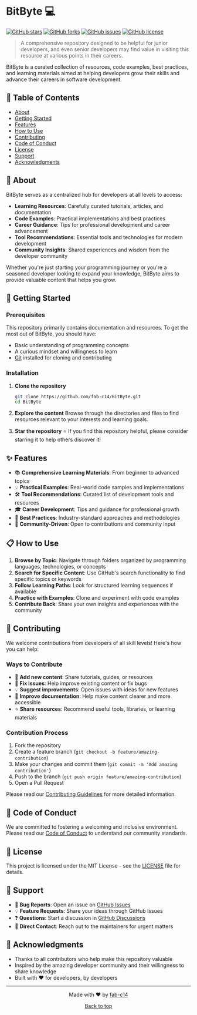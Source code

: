 # BitByte 💻

[![GitHub stars](https://img.shields.io/github/stars/fab-c14/BitByte?style=social)](https://github.com/fab-c14/BitByte/stargazers)
[![GitHub forks](https://img.shields.io/github/forks/fab-c14/BitByte?style=social)](https://github.com/fab-c14/BitByte/network/members)
[![GitHub issues](https://img.shields.io/github/issues/fab-c14/BitByte)](https://github.com/fab-c14/BitByte/issues)
[![GitHub license](https://img.shields.io/github/license/fab-c14/BitByte)](https://github.com/fab-c14/BitByte/blob/master/LICENSE)

> A comprehensive repository designed to be helpful for junior developers, and even senior developers may find value in visiting this resource at various points in their careers.

BitByte is a curated collection of resources, code examples, best practices, and learning materials aimed at helping developers grow their skills and advance their careers in software development.

## 📖 Table of Contents

- [About](#about)
- [Getting Started](#getting-started)
- [Features](#features)
- [How to Use](#how-to-use)
- [Contributing](#contributing)
- [Code of Conduct](#code-of-conduct)
- [License](#license)
- [Support](#support)
- [Acknowledgments](#acknowledgments)

## 🎯 About

BitByte serves as a centralized hub for developers at all levels to access:

- **Learning Resources**: Carefully curated tutorials, articles, and documentation
- **Code Examples**: Practical implementations and best practices
- **Career Guidance**: Tips for professional development and career advancement
- **Tool Recommendations**: Essential tools and technologies for modern development
- **Community Insights**: Shared experiences and wisdom from the developer community

Whether you're just starting your programming journey or you're a seasoned developer looking to expand your knowledge, BitByte aims to provide valuable content that helps you grow.

## 🚀 Getting Started

### Prerequisites

This repository primarily contains documentation and resources. To get the most out of BitByte, you should have:

- Basic understanding of programming concepts
- A curious mindset and willingness to learn
- [Git](https://git-scm.com/) installed for cloning and contributing

### Installation

1. **Clone the repository**
   ```bash
   git clone https://github.com/fab-c14/BitByte.git
   cd BitByte
   ```

2. **Explore the content**
   Browse through the directories and files to find resources relevant to your interests and learning goals.

3. **Star the repository** ⭐
   If you find this repository helpful, please consider starring it to help others discover it!

## ✨ Features

- 📚 **Comprehensive Learning Materials**: From beginner to advanced topics
- 💡 **Practical Examples**: Real-world code samples and implementations
- 🛠️ **Tool Recommendations**: Curated list of development tools and resources
- 🎓 **Career Development**: Tips and guidance for professional growth
- 🌟 **Best Practices**: Industry-standard approaches and methodologies
- 🤝 **Community-Driven**: Open to contributions and community input

## 📋 How to Use

1. **Browse by Topic**: Navigate through folders organized by programming languages, technologies, or concepts
2. **Search for Specific Content**: Use GitHub's search functionality to find specific topics or keywords
3. **Follow Learning Paths**: Look for structured learning sequences if available
4. **Practice with Examples**: Clone and experiment with code examples
5. **Contribute Back**: Share your own insights and experiences with the community

## 🤝 Contributing

We welcome contributions from developers of all skill levels! Here's how you can help:

### Ways to Contribute

- 📝 **Add new content**: Share tutorials, guides, or resources
- 🐛 **Fix issues**: Help improve existing content or fix bugs
- 💡 **Suggest improvements**: Open issues with ideas for new features
- 📖 **Improve documentation**: Help make content clearer and more accessible
- ⭐ **Share resources**: Recommend useful tools, libraries, or learning materials

### Contribution Process

1. Fork the repository
2. Create a feature branch (`git checkout -b feature/amazing-contribution`)
3. Make your changes and commit them (`git commit -m 'Add amazing contribution'`)
4. Push to the branch (`git push origin feature/amazing-contribution`)
5. Open a Pull Request

Please read our [Contributing Guidelines](CONTRIBUTING.md) for more detailed information.

## 📜 Code of Conduct

We are committed to fostering a welcoming and inclusive environment. Please read our [Code of Conduct](CODE_OF_CONDUCT.md) to understand our community standards.

## 📄 License

This project is licensed under the MIT License - see the [LICENSE](LICENSE) file for details.

## 💬 Support

- 🐛 **Bug Reports**: Open an issue on [GitHub Issues](https://github.com/fab-c14/BitByte/issues)
- 💡 **Feature Requests**: Share your ideas through GitHub Issues
- ❓ **Questions**: Start a discussion in [GitHub Discussions](https://github.com/fab-c14/BitByte/discussions)
- 📧 **Direct Contact**: Reach out to the maintainers for urgent matters

## 🙏 Acknowledgments

- Thanks to all contributors who help make this repository valuable
- Inspired by the amazing developer community and their willingness to share knowledge
- Built with ❤️ for developers, by developers

---

<p align="center">
  Made with ❤️ by <a href="https://github.com/fab-c14">fab-c14</a>
</p>

<p align="center">
  <a href="#bitbyte-">Back to top</a>
</p>
